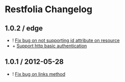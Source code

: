 # Restfolia Changelog

## 1.0.2 / edge

* ! [Fix bug on not supporting id attribute on resource](https://github.com/rogerleite/restfolia/issues/5)
* \+ [Support http basic authentication](https://github.com/rogerleite/restfolia/commit/372aa40b9b2f4df35b7c30ed70534fc99e3b3233)

## 1.0.1 / 2012-05-28

* ! [Fix bug on links method](https://github.com/rogerleite/restfolia/issues/4)
